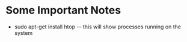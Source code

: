 # Some Important Notes
* sudo apt-get install htop -- this will show processes running on the system
